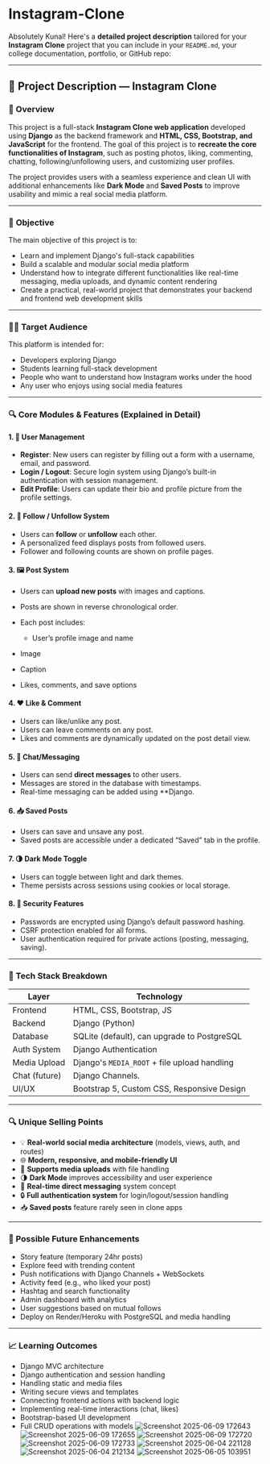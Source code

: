 # Instagram-Clone
Absolutely Kunal! Here's a **detailed project description** tailored for your **Instagram Clone** project that you can include in your `README.md`, your college documentation, portfolio, or GitHub repo:

---

## 📘 **Project Description — Instagram Clone**

### 🧩 Overview

This project is a full-stack **Instagram Clone web application** developed using **Django** as the backend framework and **HTML, CSS, Bootstrap, and JavaScript** for the frontend. The goal of this project is to **recreate the core functionalities of Instagram**, such as posting photos, liking, commenting, chatting, following/unfollowing users, and customizing user profiles.

The project provides users with a seamless experience and clean UI with additional enhancements like **Dark Mode** and **Saved Posts** to improve usability and mimic a real social media platform.

---

### 🎯 **Objective**

The main objective of this project is to:

* Learn and implement Django's full-stack capabilities
* Build a scalable and modular social media platform
* Understand how to integrate different functionalities like real-time messaging, media uploads, and dynamic content rendering
* Create a practical, real-world project that demonstrates your backend and frontend web development skills

---

### 🧑‍💻 **Target Audience**

This platform is intended for:

* Developers exploring Django
* Students learning full-stack development
* People who want to understand how Instagram works under the hood
* Any user who enjoys using social media features

---

### 🔍 Core Modules & Features (Explained in Detail)

#### 1. 👥 **User Management**

* **Register**: New users can register by filling out a form with a username, email, and password.
* **Login / Logout**: Secure login system using Django’s built-in authentication with session management.
* **Edit Profile**: Users can update their bio and profile picture from the profile settings.

#### 2. 🔔 **Follow / Unfollow System**

* Users can **follow** or **unfollow** each other.
* A personalized feed displays posts from followed users.
* Follower and following counts are shown on profile pages.

#### 3. 🖼️ **Post System**

* Users can **upload new posts** with images and captions.
* Posts are shown in reverse chronological order.
* Each post includes:

  * User’s profile image and name
 * Image
  * Caption
  * Likes, comments, and save options

#### 4. ❤️ **Like & Comment**

* Users can like/unlike any post.
* Users can leave comments on any post.
* Likes and comments are dynamically updated on the post detail view.

#### 5. 💬 **Chat/Messaging**

* Users can send **direct messages** to other users.
* Messages are stored in the database with timestamps.
* Real-time messaging can be added using **Django.

#### 6. 📥 **Saved Posts**

* Users can save and unsave any post.
* Saved posts are accessible under a dedicated “Saved” tab in the profile.

#### 7. 🌗 **Dark Mode Toggle**

* Users can toggle between light and dark themes.
* Theme persists across sessions using cookies or local storage.

#### 8. 🔐 **Security Features**

* Passwords are encrypted using Django’s default password hashing.
* CSRF protection enabled for all forms.
* User authentication required for private actions (posting, messaging, saving).

---

### 🧰 Tech Stack Breakdown

| Layer         | Technology                                   |
| ------------- | -------------------------------------------- |
| Frontend      | HTML, CSS, Bootstrap, JS                     |
| Backend       | Django (Python)                              |
| Database      | SQLite (default), can upgrade to PostgreSQL  |
| Auth System   | Django Authentication                        |
| Media Upload  | Django's `MEDIA_ROOT` + file upload handling |
| Chat (future) | Django Channels.
| UI/UX         | Bootstrap 5, Custom CSS, Responsive Design   |

---

### 🔍 Unique Selling Points

* 💡 **Real-world social media architecture** (models, views, auth, and routes)
* 🌐 **Modern, responsive, and mobile-friendly UI**
* 📸 **Supports media uploads** with file handling
* 🌗 **Dark Mode** improves accessibility and user experience
* 💬 **Real-time direct messaging** system concept
* 🔒 **Full authentication system** for login/logout/session handling
* 📥 **Saved posts** feature rarely seen in clone apps

---

### 🔮 Possible Future Enhancements

* Story feature (temporary 24hr posts)
* Explore feed with trending content
* Push notifications with Django Channels + WebSockets
* Activity feed (e.g., who liked your post)
* Hashtag and search functionality
* Admin dashboard with analytics
* User suggestions based on mutual follows
* Deploy on Render/Heroku with PostgreSQL and media handling

---

### 📈 Learning Outcomes

* Django MVC architecture
* Django authentication and session handling
* Handling static and media files
* Writing secure views and templates
* Connecting frontend actions with backend logic
* Implementing real-time interactions (chat, likes)
* Bootstrap-based UI development
* Full CRUD operations with models
  ![Screenshot 2025-06-09 172643](https://github.com/user-attachments/assets/28c1e735-1c41-44ba-8754-592744d0352d)
  ![Screenshot 2025-06-09 172655](https://github.com/user-attachments/assets/42657e52-77c9-4b15-a17e-867886ce712d)
  ![Screenshot 2025-06-09 172720](https://github.com/user-attachments/assets/89270958-b7a0-4780-ae99-7bed3ef752f5)
  ![Screenshot 2025-06-09 172733](https://github.com/user-attachments/assets/3fff40de-4d82-421e-bbe2-f8afe0aeaea2)
![Screenshot 2025-06-04 221128](https://github.com/user-attachments/assets/77f5841e-46e3-4d4c-bb58-e8bc5eb9408c)
![Screenshot 2025-06-04 212134](https://github.com/user-attachments/assets/4f59a657-b1c1-48af-b2d2-367ad6e34444)
![Screenshot 2025-06-05 103951](https://github.com/user-attachments/assets/353755dd-2f25-44b2-a8b7-362570ce2577)









